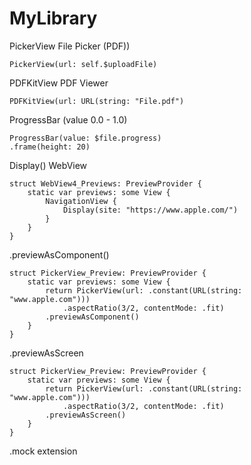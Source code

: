 # MyLibrary

PickerView File Picker (PDF))
````
PickerView(url: self.$uploadFile)
````
PDFKitView PDF Viewer
````
PDFKitView(url: URL(string: "File.pdf")
````
ProgressBar (value 0.0 - 1.0)
````
ProgressBar(value: $file.progress)
.frame(height: 20)
````
Display() WebView
````
struct WebView4_Previews: PreviewProvider {
    static var previews: some View {
        NavigationView {
            Display(site: "https://www.apple.com/")
        }
    }
}
````

.previewAsComponent()
````
struct PickerView_Preview: PreviewProvider {
    static var previews: some View {
        return PickerView(url: .constant(URL(string: "www.apple.com")))
            .aspectRatio(3/2, contentMode: .fit)
        .previewAsComponent()
    }
}
````
.previewAsScreen
````
struct PickerView_Preview: PreviewProvider {
    static var previews: some View {
        return PickerView(url: .constant(URL(string: "www.apple.com")))
            .aspectRatio(3/2, contentMode: .fit)
        .previewAsScreen()
    }
}
````
.mock extension

